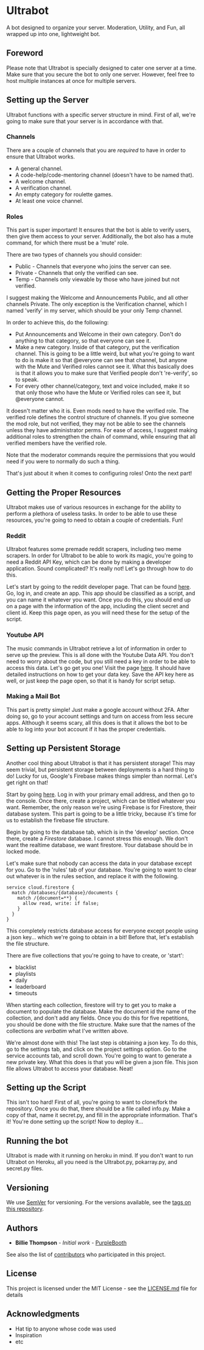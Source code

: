 # Ultrabot

A bot designed to organize your server. Moderation, Utility, and Fun, all wrapped up into one, lightweight bot.

## Foreword

Please note that Ultrabot is specially designed to cater one server at a time. Make sure that you secure the bot to only one server. However, feel free to host multiple instances at once for multiple servers.

## Setting up the Server

Ultrabot functions with a specific server structure in mind.  First of all, we're going to make sure that your server is in accordance with that.

### Channels

There are a couple of channels that you are *required* to have in order to ensure that Ultrabot works.
* A general channel.
* A code-help/code-mentoring channel (doesn't have to be named that).
* A welcome channel.
* A verification channel.
* An empty category for roulette games.
* At least one voice channel.

### Roles
This part is super important! It ensures that the bot is able to verify users, then give them access to your server. Additionally, the bot also has a mute command, for which there must be a 'mute' role.

There are two types of channels you should consider:

* Public - Channels that everyone who joins the server can see.
* Private - Channels that only the verified can see.
* Temp - Channels only viewable by those who have joined but not verified.

I suggest making the Welcome and Announcements Public, and all other channels Private.
The only exception is the Verification channel, which I named 'verify' in my server, which should be your only Temp channel.

In order to achieve this, do the following:
* Put Announcements and Welcome in their own category. Don't do anything to that category, so that everyone can see it.
* Make a new category. Inside of that category, put the verification channel. This is going to be a little weird, but what you're going to want to do is make it so that @everyone can see that channel, but anyone with the Mute and Verified roles cannot see it. What this basically does is that it allows you to make sure that Verified people don't 're-verify', so to speak.
* For every other channel/category, text and voice included, make it so that only those who have the Mute or Verified roles can see it, but @everyone cannot.

It doesn't matter who it is. Even mods need to have the verified role. The verified role defines the control structure of channels. If you give someone the mod role, but not verified, they may not be able to see the channels unless they have administrator perms. For ease of access, I suggest making additional roles to strengthen the chain of command, while ensuring that all verified members have the verified role.

Note that the moderator commands require the permissions that you would need if you were to normally do such a thing.

That's just about it when it comes to configuring roles! Onto the next part!


## Getting the Proper Resources

Ultrabot makes use of various resources in exchange for the ability to perform a plethora of useless tasks. In order to be able to use these resources, you're going to need to obtain a couple of credentials. Fun!

### Reddit

Ultrabot features some premade reddit scrapers, including two meme scrapers. In order for Ultrabot to be able to work its magic, you're going to need a Reddit API Key, which can be done by making a developer application. Sound complicated? It's really not! Let's go through how to do this.

Let's start by going to the reddit developer page. That can be found [here](https://ssl.reddit.com/prefs/apps/). Go, log in, and create an app. This app should be classified as a script, and you can name it whatever you want. Once you do this, you should end up on a page with the information of the app, including the client secret and client id. Keep this page open, as you will need these for the setup of the script.

### Youtube API

The music commands in Ultrabot retrieve a lot of information in order to serve up the preview. This is all done with the Youtube Data API. You don't need to worry about the code, but you still need a key in order to be able to access this data. Let's go get you one! Visit the page [here](https://developers.google.com/youtube/v3/getting-started). It should have detailed instructions on how to get your data key. Save the API key here as well, or just keep the page open, so that it is handy for script setup.

### Making a Mail Bot

This part is pretty simple! Just make a google account without 2FA. After doing so, go to your account settings and turn on access from less secure apps. Although it seems scary, all this does is that it allows the bot to be able to log into your bot account if it has the proper credentials.

## Setting up Persistent Storage

Another cool thing about Ultrabot is that it has persistent storage! This may seem trivial, but persistent storage between deployments is a hard thing to do! Lucky for us,  Google's Firebase makes things simpler than normal. Let's get right on that!

Start by going [here](https://firebase.google.com/). Log in with your primary email address, and then go to the console. Once there, create a project, which can be titled whatever you want. Remember, the only reason we're using Firebase is for Firestore, their database system. This part is going to be a little tricky, because it's time for us to establish the firebase file structure.

Begin by going to the database tab, which is in the 'develop' section. Once there, create a *Firestore* database. I cannot stress this enough. We don't want the realtime database, we want firestore. Your database should be in locked mode.

Let's make sure that nobody can access the data in your database except for you. Go to the 'rules' tab of your database.  You're going to want to clear out whatever is in the rules section, and replace it with the following.

```
service cloud.firestore {
  match /databases/{database}/documents {
    match /{document=**} {
      allow read, write: if false;
    }
  }
}
```
This completely restricts database access for everyone except people using a json key... which we're going to obtain in a bit! Before that, let's establish the file structure.

There are five collections that you're going to have to create, or 'start':
* blacklist
* playlists
* daily
* leaderboard
* timeouts

When starting each collection, firestore will try to get you to make a document to populate the database. Make the document id the name of the collection, and don't add any fields. Once you do this for five repetitions, you should be done with the file structure. Make sure that the names of the collections are *verbatim* what I've written above.

We're almost done with this! The last step is obtaining a json key. To do this, go to the settings tab, and click on the project settings option. Go to the service accounts tab, and scroll down. You're going to want to generate a new private key. What this does is that you will be given a json file. This json file allows Ultrabot to access your database. Neat!


## Setting up the Script

This isn't too hard! First of all, you're going to want to clone/fork the repository. Once you do that, there should be a file called info.py. Make a copy of that, name it secret.py, and fill in the appropriate information. That's it! You're done setting up the script! Now to deploy it...

## Running the bot

Ultrabot is made with it running on heroku in mind. If you don't want to run Ultrabot on Heroku, all you need is the Ultrabot.py, pokarray.py, and secret.py files.

## Versioning

We use [SemVer](http://semver.org/) for versioning. For the versions available, see the [tags on this repository](https://github.com/your/project/tags). 

## Authors

* **Billie Thompson** - *Initial work* - [PurpleBooth](https://github.com/PurpleBooth)

See also the list of [contributors](https://github.com/your/project/contributors) who participated in this project.

## License

This project is licensed under the MIT License - see the [LICENSE.md](LICENSE.md) file for details

## Acknowledgments

* Hat tip to anyone whose code was used
* Inspiration
* etc

